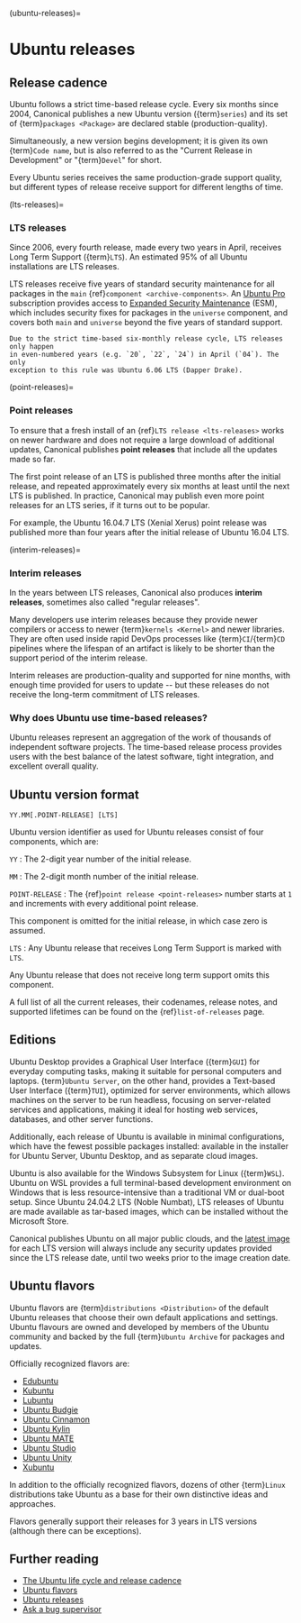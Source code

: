 (ubuntu-releases)=
# Ubuntu releases

## Release cadence

Ubuntu follows a strict time-based release cycle. Every six months since 2004,
Canonical publishes a new Ubuntu version ({term}`series`) and its set of
{term}`packages <Package>` are declared stable (production-quality).

Simultaneously, a new version begins development; it is given its own
{term}`Code name`, but is also referred to as the "Current Release in
Development" or "{term}`Devel`" for short.

Every Ubuntu series receives the same production-grade support quality,
but different types of release receive support for different lengths of time.


(lts-releases)=
### LTS releases

Since 2006, every fourth release, made every two years in April, receives
Long Term Support ({term}`LTS`). An estimated 95% of all Ubuntu installations
are LTS releases.

LTS releases receive five years of standard security maintenance for all
packages in the `main` {ref}`component <archive-components>`. An
[Ubuntu Pro](https://ubuntu.com/pro) subscription provides access to
[Expanded Security Maintenance](https://ubuntu.com/security/esm) (ESM),
which includes security fixes for packages in the `universe` component,
and covers both `main` and `universe` beyond the five years of standard support.

```{note}
Due to the strict time-based six-monthly release cycle, LTS releases only happen
in even-numbered years (e.g. `20`, `22`, `24`) in April (`04`). The only
exception to this rule was Ubuntu 6.06 LTS (Dapper Drake).
```


(point-releases)=
### Point releases

To ensure that a fresh install of an {ref}`LTS release <lts-releases>` works on
newer hardware and does not require a large download of additional updates,
Canonical publishes **point releases** that include all the updates made so far.

The first point release of an LTS is published three months after the initial
release, and repeated approximately every six months at least until the next LTS
is published. In practice, Canonical may publish even more point releases for an
LTS series, if it turns out to be popular.

For example, the Ubuntu 16.04.7 LTS (Xenial Xerus) point release was published
more than four years after the initial release of Ubuntu 16.04 LTS.


(interim-releases)=
### Interim releases

In the years between LTS releases, Canonical also produces **interim releases**,
sometimes also called "regular releases".

Many developers use interim releases because they provide newer compilers or
access to newer {term}`kernels <Kernel>` and newer libraries. They are often
used inside rapid DevOps processes like {term}`CI`/{term}`CD` pipelines where
the lifespan of an artifact is likely to be shorter than the support period of
the interim release.

Interim releases are production-quality and supported for nine months, with
enough time provided for users to update -- but these releases do not receive
the long-term commitment of LTS releases.


### Why does Ubuntu use time-based releases?

Ubuntu releases represent an aggregation of the work of thousands of independent
software projects. The time-based release process provides users with the best
balance of the latest software, tight integration, and excellent overall
quality.


## Ubuntu version format

```none
YY.MM[.POINT-RELEASE] [LTS]
```

Ubuntu version identifier as used for Ubuntu releases consist of four
components, which are:

`YY`
: The 2-digit year number of the initial release.

`MM`
: The 2-digit month number of the initial release.

`POINT-RELEASE`
: The {ref}`point release <point-releases>` number starts at `1` and increments
  with every additional point release.

  This component is omitted for the initial release, in which case zero is
  assumed.

`LTS`
: Any Ubuntu release that receives Long Term Support is marked with `LTS`.

  Any Ubuntu release that does not receive long term support omits this
  component.


A full list of all the current releases, their codenames, release notes, and
supported lifetimes can be found on the {ref}`list-of-releases` page.


## Editions

Ubuntu Desktop provides a Graphical User Interface ({term}`GUI`) for everyday
computing tasks, making it suitable for personal computers and laptops.
{term}`Ubuntu Server`, on the other hand, provides a Text-based User Interface
({term}`TUI`), optimized for server environments, which allows machines on the
server to be run headless, focusing on server-related services and applications,
making it ideal for hosting web services, databases, and other server functions.

Additionally, each release of Ubuntu is available in minimal configurations,
which have the fewest possible packages installed: available in the installer
for Ubuntu Server, Ubuntu Desktop, and as separate cloud images.

Ubuntu is also available for the Windows Subsystem for Linux ({term}`WSL`).
Ubuntu on WSL provides a full terminal-based development environment on Windows
that is less resource-intensive than a traditional VM or dual-boot setup. Since
Ubuntu 24.04.2 LTS (Noble Numbat), LTS releases of Ubuntu are made available as
tar-based images, which can be installed without the Microsoft Store.

Canonical publishes Ubuntu on all major public clouds, and the
[latest image](https://cloud-images.ubuntu.com/) for each LTS version will
always include any security updates provided since the LTS release date, until
two weeks prior to the image creation date.


## Ubuntu flavors

Ubuntu flavors are {term}`distributions <Distribution>` of the default Ubuntu
releases that choose their own default applications and settings. Ubuntu
flavours are owned and developed by members of the Ubuntu community and backed
by the full {term}`Ubuntu Archive` for packages and updates.

Officially recognized flavors are:

- [Edubuntu](https://www.edubuntu.org/)
- [Kubuntu](https://kubuntu.org/)
- [Lubuntu](https://lubuntu.me/)
- [Ubuntu Budgie](https://ubuntubudgie.org/)
- [Ubuntu Cinnamon](https://ubuntucinnamon.org/)
- [Ubuntu Kylin](https://www.ubuntukylin.com/index-en.html)
- [Ubuntu MATE](https://ubuntu-mate.org/)
- [Ubuntu Studio](https://ubuntustudio.org/)
- [Ubuntu Unity](https://ubuntuunity.org/)
- [Xubuntu](https://xubuntu.org/)

In addition to the officially recognized flavors, dozens of other {term}`Linux`
distributions take Ubuntu as a base for their own distinctive ideas and
approaches.

Flavors generally support their releases for 3 years in LTS versions (although
there can be exceptions).


## Further reading

- [The Ubuntu life cycle and release cadence](https://ubuntu.com/about/release-cycle)
- [Ubuntu flavors](https://ubuntu.com/desktop/flavours)
- [Ubuntu releases](https://releases.ubuntu.com/)
- [Ask a bug supervisor](https://answers.launchpad.net/launchpad/+question/140509)
